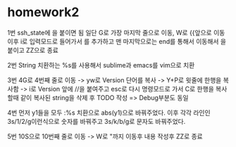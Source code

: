 # homework2


1번
ssh_state에 을 붙이면 됨
일단 G로 가장 마지막 줄으로 이동, W로 {{앞으로 이동 이후 i로 입력모드로 들어가서 를 추가하고 맨 마지막으로는 end를 통해서 이동해서 을 붙이고 ZZ으로 종료




2번
String 치환하는 %s를 사용해서 sublime과 emacs를 vim으로 치환



3번
4G로 4번째 줄로 이동 -> yw로 Version 단어를 복사 -> Y+P로 윗줄에 한행을 복사함 -> i로 Version 앞에 //을 붙여주고 esc로 다시 명령모드로 가서 C로 한행을 복사할때
같이 복사된 string을 삭제 후 TODO 작성 => Debug부분도 동일



4번
먼저 y1들을 모두 :%s 치환으로 abs(y1)으로 바꿔주었다. 이후 각각 라인인 3s/1/2/g이런식으로 숫자를 바꿔주고 3s/k/b/g로 문자도 바꿔주었다.



5번
10S으로 10번째 줄로 이동 -> W로 "까지 이동후 내용 작성후 ZZ로 종료



